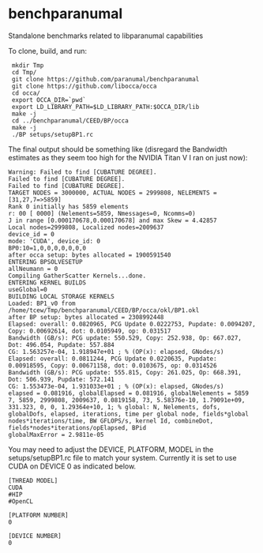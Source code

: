 # benchparanumal
Standalone benchmarks related to libparanumal capabilities

To clone, build, and run:

```
 mkdir Tmp
 cd Tmp/
 git clone https://github.com/paranumal/benchparanumal
 git clone https://github.com/libocca/occa
 cd occa/
 export OCCA_DIR=`pwd`
 export LD_LIBRARY_PATH=$LD_LIBRARY_PATH:$OCCA_DIR/lib
 make -j
 cd ../benchparanumal/CEED/BP/occa
 make -j
 ./BP setups/setupBP1.rc
```

The final output should be something like (disregard the Bandwidth estimates as they seem too high for the NVIDIA Titan V I ran on just now):

```
Warning: Failed to find [CUBATURE DEGREE].
Failed to find [CUBATURE DEGREE].
Failed to find [CUBATURE DEGREE].
TARGET NODES = 3000000, ACTUAL NODES = 2999808, NELEMENTS = [31,27,7=>5859]
Rank 0 initially has 5859 elements
r: 00 [ 0000] (Nelements=5859, Nmessages=0, Ncomms=0)
J in range [0.000170678,0.000170678] and max Skew = 4.42857
Local nodes=2999808, Localized nodes=2009637
device_id = 0
mode: 'CUDA', device_id: 0
BP0:10=1,0,0,0,0,0,0,0
after occa setup: bytes allocated = 1900591540
ENTERING BPSOLVESETUP
allNeumann = 0 
Compiling GatherScatter Kernels...done.
ENTERING KERNEL BUILDS
useGlobal=0
BUILDING LOCAL STORAGE KERNELS
Loaded: BP1_v0 from /home/tcew/Tmp/benchparanumal/CEED/BP/occa/okl/BP1.okl
after BP setup: bytes allocated = 2308992448
Elapsed: overall: 0.0820965, PCG Update 0.0222753, Pupdate: 0.0094207, Copy: 0.00692614, dot: 0.0105949, op: 0.031517
Bandwidth (GB/s): PCG update: 550.529, Copy: 252.938, Op: 667.027, Dot: 496.054, Pupdate: 557.884
CG: 1.563257e-04, 1.918947e+01 ; % (OP(x): elapsed, GNodes/s)
Elapsed: overall: 0.0811244, PCG Update 0.0220635, Pupdate: 0.00918595, Copy: 0.00671158, dot: 0.0103675, op: 0.0314526
Bandwidth (GB/s): PCG update: 555.815, Copy: 261.025, Op: 668.391, Dot: 506.939, Pupdate: 572.141
CG: 1.553473e-04, 1.931033e+01 ; % (OP(x): elapsed, GNodes/s)
elapsed = 0.081916, globalElapsed = 0.081916, globalNelements = 5859
7, 5859, 2999808, 2009637, 0.0819158, 73, 5.58376e-10, 1.79091e+09, 331.323, 0, 0, 1.29364e+10, 1; % global: N, Nelements, dofs, globalDofs, elapsed, iterations, time per global node, fields*global nodes*iterations/time, BW GFLOPS/s, kernel Id, combineDot, fields*nodes*iterations/opElapsed, BPid
globalMaxError = 2.9811e-05
```

You may need to adjust the DEVICE, PLATFORM, MODEL in the setups/setupBP1.rc file to match your system. Currently it is set to use CUDA on DEVICE 0 as indicated below.

```
[THREAD MODEL]
CUDA
#HIP
#OpenCL

[PLATFORM NUMBER]
0

[DEVICE NUMBER]
0
```
